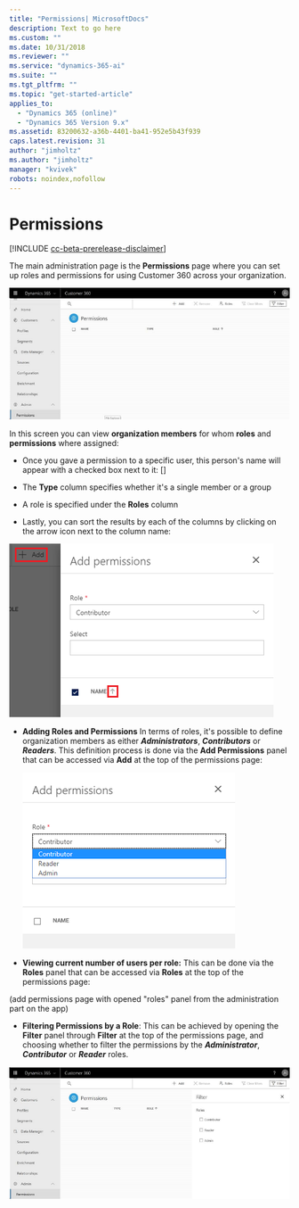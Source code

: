 ```yaml
---
title: "Permissions| MicrosoftDocs"
description: Text to go here
ms.custom: ""
ms.date: 10/31/2018
ms.reviewer: ""
ms.service: "dynamics-365-ai"
ms.suite: ""
ms.tgt_pltfrm: ""
ms.topic: "get-started-article"
applies_to: 
  - "Dynamics 365 (online)"
  - "Dynamics 365 Version 9.x"
ms.assetid: 83200632-a36b-4401-ba41-952e5b43f939
caps.latest.revision: 31
author: "jimholtz"
ms.author: "jimholtz"
manager: "kvivek"
robots: noindex,nofollow
---
```

# Permissions

[!INCLUDE [cc-beta-prerelease-disclaimer](../includes/cc-beta-prerelease-disclaimer.md)]

The main administration page is the **Permissions** page where you can set up roles and permissions for using Customer 360 across your organization. 

 ![permissions.png](media/permissions.png)

In this screen you can view **organization members** for whom **roles** and **permissions** where assigned:
- Once you gave a permission to a specific user, this person's name will appear with a checked box next to it:
[]

- The **Type** column specifies whether it's a single member or a group
- A role is specified under the **Roles** column
- Lastly, you can sort the results by each of the columns by clicking on the arrow icon next to the column name:  

![add-permissions.png](media/add-permissions.png)
 
- **Adding Roles and Permissions** 
In terms of roles, it's possible to define organization members as either ***Administrators***, ***Contributors*** or ***Readers***. This definition process is done via the **Add Permissions** panel that can be accessed via  **Add** at the top of the permissions page:

    ![permissions-roles.png](media/permissions-roles.png)

- **Viewing current number of users per role:** This can be done via the **Roles** panel that can be accessed via **Roles** at the top of the permissions page:

(add permissions page with opened "roles" panel from the administration part on the app)

- **Filtering Permissions by a Role**: This can be achieved by opening the **Filter** panel through **Filter** at the top of the permissions page, and choosing whether to filter the permissions by the ***Administrator***, ***Contributor*** or ***Reader*** roles.

![permissions-filter.png](media/permissions-filter.png)
